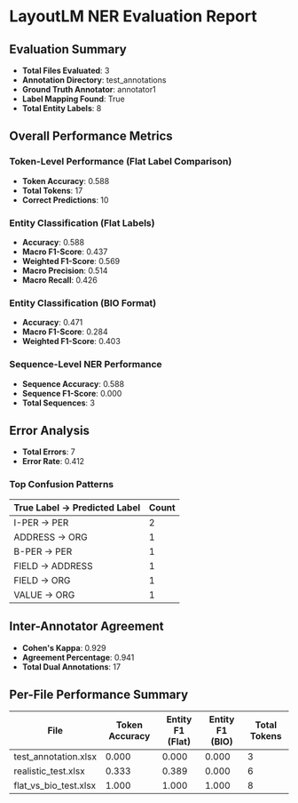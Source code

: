 # LayoutLM NER Evaluation Report

## Evaluation Summary
- **Total Files Evaluated**: 3
- **Annotation Directory**: test_annotations
- **Ground Truth Annotator**: annotator1
- **Label Mapping Found**: True
- **Total Entity Labels**: 8

## Overall Performance Metrics

### Token-Level Performance (Flat Label Comparison)
- **Token Accuracy**: 0.588
- **Total Tokens**: 17
- **Correct Predictions**: 10

### Entity Classification (Flat Labels)
- **Accuracy**: 0.588
- **Macro F1-Score**: 0.437
- **Weighted F1-Score**: 0.569
- **Macro Precision**: 0.514
- **Macro Recall**: 0.426

### Entity Classification (BIO Format)
- **Accuracy**: 0.471
- **Macro F1-Score**: 0.284
- **Weighted F1-Score**: 0.403

### Sequence-Level NER Performance
- **Sequence Accuracy**: 0.588
- **Sequence F1-Score**: 0.000
- **Total Sequences**: 3

## Error Analysis
- **Total Errors**: 7
- **Error Rate**: 0.412

### Top Confusion Patterns

| True Label → Predicted Label | Count |
|-------------------------------|-------|
| I-PER → PER | 2 |
| ADDRESS → ORG | 1 |
| B-PER → PER | 1 |
| FIELD → ADDRESS | 1 |
| FIELD → ORG | 1 |
| VALUE → ORG | 1 |

## Inter-Annotator Agreement
- **Cohen's Kappa**: 0.929
- **Agreement Percentage**: 0.941
- **Total Dual Annotations**: 17

## Per-File Performance Summary

| File | Token Accuracy | Entity F1 (Flat) | Entity F1 (BIO) | Total Tokens |
|------|----------------|------------------|-----------------|-------------|
| test_annotation.xlsx | 0.000 | 0.000 | 0.000 | 3 |
| realistic_test.xlsx | 0.333 | 0.389 | 0.000 | 6 |
| flat_vs_bio_test.xlsx | 1.000 | 1.000 | 1.000 | 8 |
